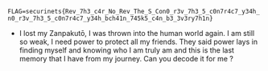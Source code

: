 `FLAG=securinets{Rev_7h3_c4r_No_Rev_The_S_Con0_r3v_7h3_5_c0n7r4c7_y34h_n0_r3v_7h3_5_c0n7r4c7_y34h_bch41n_745k5_c4n_b3_3v3ry7h1n}`

- I lost my Zanpakutō, I was thrown into the human world again. I am still so weak, I need power to protect all my friends. They said power lays in finding myself and knowing who I am truly am and this is the last memory that I have from my journey. Can you decode it for me ?


